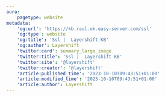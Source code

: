 ```yaml
---
aura:
    pagetype: website
metadata:
    'og:url': 'https://kb.raul.uk.easy-server.com/ssl'
    'og:type': website
    'og:title': 'Ssl |  Layershift KB'
    'og:author': Layershift
    'twitter:card': summary_large_image
    'twitter:title': 'Ssl |  Layershift KB'
    'twitter:site': '@layershift'
    'twitter:creator': '@layershift'
    'article:published_time': '2023-10-10T09:43:51+01:00'
    'article:modified_time': '2023-10-10T09:43:51+01:00'
    'article:author': Layershift
---
```


